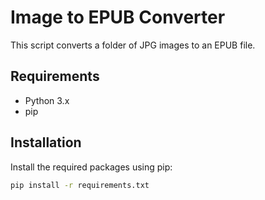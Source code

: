 # Image to EPUB Converter

This script converts a folder of JPG images to an EPUB file.

## Requirements

- Python 3.x
- pip

## Installation

Install the required packages using pip:

```sh
pip install -r requirements.txt
